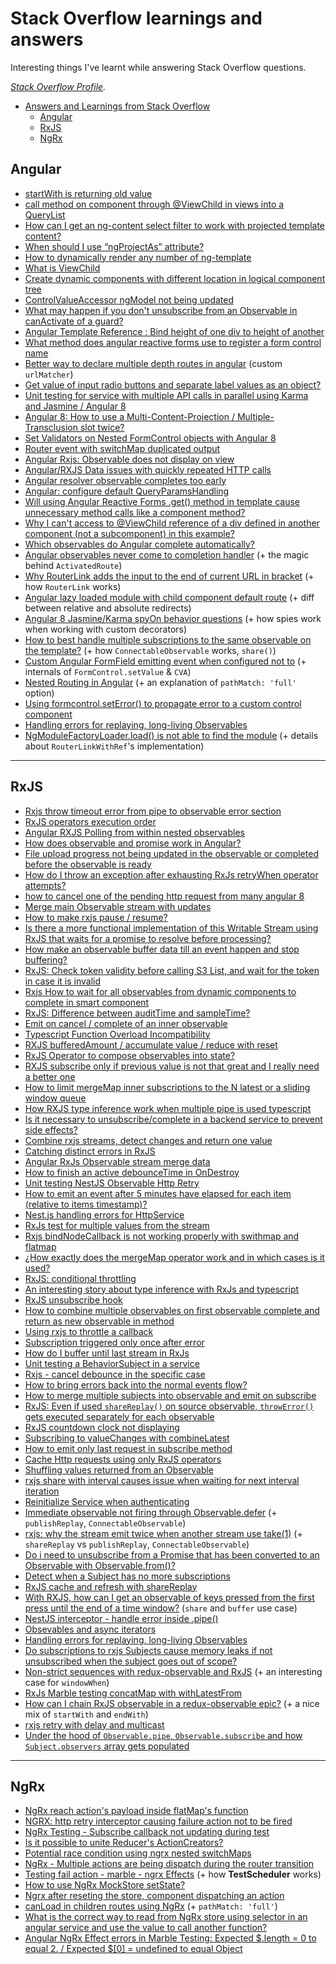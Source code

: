 # Stack Overflow learnings and answers

Interesting things I've learnt while answering Stack Overflow questions.

*[Stack Overflow Profile](https://stackoverflow.com/users/9632621/andrei-g%c4%83tej?tab=profile).*

- [Answers and Learnings from Stack Overflow](#answers-and-learnings-from-stack-overflow)
  - [Angular](#angular)
  - [RxJS](#rxjs)
  - [NgRx](#ngrx)

## Angular

* [startWith is returning old value](https://stackoverflow.com/a/57607344/9632621)
* [call method on component through @ViewChild in views into a QueryList](https://stackoverflow.com/a/57516972/9632621)
* [How can I get an ng-content select filter to work with projected template content?](https://stackoverflow.com/a/57822471/9632621)
* [When should I use “ngProjectAs” attribute?](https://stackoverflow.com/a/58574420/9632621)
* [How to dynamically render any number of ng-template](https://stackoverflow.com/a/58866130/9632621)
* [What is ViewChild](https://stackoverflow.com/a/58859787/9632621)
* [Create dynamic components with different location in logical component tree](https://stackoverflow.com/a/58688619/9632621)
* [ControlValueAccessor ngModel not being updated](https://stackoverflow.com/a/59717930/9632621)
* [What may happen if you don't unsubscribe from an Observable in canActivate of a guard?](https://stackoverflow.com/a/59610864/9632621)
* [Angular Template Reference : Bind height of one div to height of another](https://stackoverflow.com/a/59600020/9632621)
* [What method does angular reactive forms use to register a form control name](https://stackoverflow.com/a/59334476/9632621)
* [Better way to declare multiple depth routes in angular](https://stackoverflow.com/a/59009478/9632621) (custom `urlMatcher`)
* [Get value of input radio buttons and separate label values as an object?](https://stackoverflow.com/a/59850077/9632621)
* [Unit testing for service with multiple API calls in parallel using Karma and Jasmine / Angular 8](https://stackoverflow.com/a/59928722/9632621)
* [Angular 8: How to use a Multi-Content-Projection / Multiple-Transclusion slot twice?](https://stackoverflow.com/a/60906231/9632621)
* [Set Validators on Nested FormControl objects with Angular 8](https://stackoverflow.com/a/59974885/9632621)
* [Router event with switchMap duplicated output](https://stackoverflow.com/a/61257762/9632621)
* [Angular Rxjs: Observable does not display on view](https://stackoverflow.com/a/61772025/9632621)
* [Angular/RXJS Data issues with quickly repeated HTTP calls](https://stackoverflow.com/a/61771265/9632621)
* [Angular resolver observable completes too early](https://stackoverflow.com/a/62118446/9632621)
* [Angular: configure default QueryParamsHandling](https://stackoverflow.com/a/62087769/9632621)
* [Will using Angular Reactive Forms .get() method in template cause unnecessary method calls like a component method?](https://stackoverflow.com/a/62038649/9632621)
* [Why I can't access to @ViewChild reference of a div defined in another component (not a subcomponent) in this example?](https://stackoverflow.com/a/61897182/9632621)
* [Which observables do Angular complete automatically?](https://stackoverflow.com/a/62166851/9632621)
* [Angular observables never come to completion handler](https://stackoverflow.com/a/62259184/9632621) (+ the magic behind `ActivatedRoute`)
* [Why RouterLink adds the input to the end of current URL in bracket](https://stackoverflow.com/a/62607924/9632621) (+ how `RouterLink` works)
* [Angular lazy loaded module with child component default route](https://stackoverflow.com/a/62739986/9632621) (+ diff between relative and absolute redirects)
* [Angular 8 Jasmine/Karma spyOn behavior questions](https://stackoverflow.com/a/62811473/9632621) (+ how spies work when working with custom decorators)
* [How to best handle multiple subscriptions to the same observable on the template?](https://stackoverflow.com/a/62829161/9632621) (+ how `ConnectableObservable` works, `share()`)
* [Custom Angular FormField emitting event when configured not to](https://stackoverflow.com/a/62770069/9632621) (+ internals of `FormControl.setValue` & `CVA`)
* [Nested Routing in Angular](https://stackoverflow.com/a/62854244/9632621) (+ an explanation of `pathMatch: 'full'` option)
* [Using formcontrol.setError() to propagate error to a custom control component](https://stackoverflow.com/questions/63078764/using-formcontrol-seterror-to-propagate-error-to-a-custom-control-component/63079391?noredirect=1#comment111589469_63079391)
* [Handling errors for replaying, long-living Observables](https://stackoverflow.com/a/63308687/9632621)
* [NgModuleFactoryLoader.load() is not able to find the module](https://stackoverflow.com/a/63409187/9632621) (+ details about `RouterLinkWithRef`'s implementation)

---

## RxJS

* [Rxjs throw timeout error from pipe to observable error section](https://stackoverflow.com/a/57717689/9632621)
* [RxJS operators execution order](https://stackoverflow.com/a/58635055/9632621)
* [Angular RXJS Polling from within nested observables](https://stackoverflow.com/a/59811302/9632621)
* [How does observable and promise work in Angular?](https://stackoverflow.com/a/59542933/9632621)
* [File upload progress not being updated in the observable or completed before the observable is ready](https://stackoverflow.com/a/60967053/9632621)
* [How do I throw an exception after exhausting RxJs retryWhen operator attempts?](https://stackoverflow.com/a/60907538/9632621)
* [how to cancel one of the pending http request from many angular 8](https://stackoverflow.com/a/60894517/9632621)
* [Merge main Observable stream with updates](https://stackoverflow.com/a/60782310/9632621)
* [How to make rxjs pause / resume?](https://stackoverflow.com/a/60327351/9632621)
* [Is there a more functional implementation of this Writable Stream using RxJS that waits for a promise to resolve before processing?](https://stackoverflow.com/a/59876783/9632621)
* [How make an observable buffer data till an event happen and stop buffering?](https://stackoverflow.com/a/61640336/9632621)
* [RxJS: Check token validity before calling S3 List, and wait for the token in case it is invalid](https://stackoverflow.com/a/61610470/9632621)
* [Rxjs How to wait for all observables from dynamic components to complete in smart component](https://stackoverflow.com/a/61590410/9632621)
* [RxJS: Difference between auditTime and sampleTime?](https://stackoverflow.com/a/61569731/9632621)
* [Emit on cancel / complete of an inner observable](https://stackoverflow.com/a/61424614/9632621)
* [Typescript Function Overload Incompatibility](https://stackoverflow.com/a/61475316/9632621)
* [RXJS bufferedAmount / accumulate value / reduce with reset](https://stackoverflow.com/a/61468051/9632621)
* [RxJS Operator to compose observables into state?](https://stackoverflow.com/a/61437980/9632621)
* [RXJS subscribe only if previous value is not that great and I really need a better one](https://stackoverflow.com/a/61325784/9632621)
* [How to limit mergeMap inner subscriptions to the N latest or a sliding window queue](https://stackoverflow.com/a/61341294/9632621)
* [How RXJS type inference work when multiple pipe is used typescript](https://stackoverflow.com/a/61205100/9632621)
* [Is it necessary to unsubscribe/complete in a backend service to prevent side effects?](https://stackoverflow.com/a/61126488/9632621)
* [Combine rxjs streams, detect changes and return one value](https://stackoverflow.com/a/61082842/9632621)
* [Catching distinct errors in RxJS](https://stackoverflow.com/a/60997776/9632621)
* [Angular RxJs Observable stream merge data](https://stackoverflow.com/a/61824856/9632621)
* [How to finish an active debounceTime in OnDestroy](https://stackoverflow.com/a/61814654/9632621)
* [Unit testing NestJS Observable Http Retry](https://stackoverflow.com/a/61790455/9632621)
* [How to emit an event after 5 minutes have elapsed for each item (relative to items timestamp)?](https://stackoverflow.com/a/61797217/9632621)
* [Nest.js handling errors for HttpService](https://stackoverflow.com/a/61744692/9632621)
* [RxJs test for multiple values from the stream](https://stackoverflow.com/a/61733372/9632621)
* [Rxjs bindNodeCallback is not working properly with swithmap and flatmap](https://stackoverflow.com/a/61728226/9632621)
* [¿How exactly does the mergeMap operator work and in which cases is it used?](https://stackoverflow.com/a/61656247/9632621)
* [RxJS: conditional throttling](https://stackoverflow.com/a/61837535/9632621)
* [An interesting story about type inference with RxJs and typescript](https://stackoverflow.com/a/62059027/9632621)
* [RxJS unsubscribe hook](https://stackoverflow.com/a/62052529/9632621)
* [How to combine multiple observables on first observable complete and return as new observable in method](https://stackoverflow.com/a/62037510/9632621)
* [Using rxjs to throttle a callback](https://stackoverflow.com/a/62037167/9632621)
* [Subscription triggered only once after error](https://stackoverflow.com/a/62036694/9632621)
* [How do I buffer until last stream in RxJs](https://stackoverflow.com/a/61970971/9632621)
* [Unit testing a BehaviorSubject in a service](https://stackoverflow.com/a/61958692/9632621)
* [Rxjs - cancel debounce in the specific case](https://stackoverflow.com/a/61940464/9632621)
* [How to bring errors back into the normal events flow?](https://stackoverflow.com/a/61940305/9632621)
* [How to merge multiple subjects into observable and emit on subscribe](https://stackoverflow.com/a/61918602/9632621)
* [RxJS: Even if used `shareReplay()` on source observable, `throwError()` gets executed separately for each observable](https://stackoverflow.com/a/61889323/9632621)
* [RxJS countdown clock not displaying](https://stackoverflow.com/a/61865134/9632621)
* [Subscribing to valueChanges with combineLatest](https://stackoverflow.com/a/61874922/9632621)
* [How to emit only last request in subscribe method](https://stackoverflow.com/a/62158099/9632621)
* [Cache Http requests using only RxJS operators](https://stackoverflow.com/a/62167779/9632621)
* [Shuffling values returned from an Observable](https://stackoverflow.com/a/62178274/9632621)
* [rxjs share with interval causes issue when waiting for next interval iteration](https://stackoverflow.com/a/62243470/9632621)
* [Reinitialize Service when authenticating](https://stackoverflow.com/a/62345337/9632621)
* [Immediate observable not firing through Observable.defer](https://stackoverflow.com/a/62422444/9632621) (+ `publishReplay`, `ConnectableObservable`)
* [rxjs: why the stream emit twice when another stream use take(1)](https://stackoverflow.com/a/62657611/9632621) (+ `shareReplay` vs `publishReplay`, `ConnectableObservable`)
* [Do i need to unsubscribe from a Promise that has been converted to an Observable with Observable.from()?](https://stackoverflow.com/a/62684636/9632621)
* [Detect when a Subject has no more subscriptions](https://stackoverflow.com/a/62580184/9632621)
* [RxJS cache and refresh with shareReplay](https://stackoverflow.com/a/62636142/9632621)
* [With RXJS, how can I get an observable of keys pressed from the first press until the end of a time window?](https://stackoverflow.com/questions/63090683/with-rxjs-how-can-i-get-an-observable-of-keys-pressed-from-the-first-press-unti/63091173#63091173) (`share` and `buffer` use case)
* [NestJS interceptor - handle error inside .pipe()](https://stackoverflow.com/questions/63038134/nestjs-interceptor-handle-error-inside-pipe/63042489#63042489)
* [Obsevables and async iterators](https://stackoverflow.com/a/62313389/9632621)
* [Handling errors for replaying, long-living Observables](https://stackoverflow.com/a/63308687/9632621)
* [Do subscriptions to rxjs Subjects cause memory leaks if not unsubscribed when the subject goes out of scope?](https://stackoverflow.com/a/63258734/9632621)
* [Non-strict sequences with redux-observable and RxJS](https://stackoverflow.com/a/63513016/9632621) (+ an interesting case for `windowWhen`)
* [RxJs Marble testing concatMap with withLatestFrom](https://stackoverflow.com/a/63545403/9632621)
* [How can I chain RxJS observable in a redux-observable epic?](https://stackoverflow.com/a/64059464/9632621) (+ a nice mix of `startWith` and `endWith`)
* [rxjs retry with delay and multicast](https://stackoverflow.com/a/64097996/9632621)
* [Under the hood of `Observable.pipe`, `Observable.subscribe` and how `Subject.observers` array gets populated](https://stackoverflow.com/a/64120874/9632621)

---

## NgRx

* [NgRx reach action's payload inside flatMap's function](https://stackoverflow.com/a/59659407/9632621)
* [NGRX: http retry interceptor causing failure action not to be fired](https://stackoverflow.com/a/60913999/9632621)
* [NgRx Testing - Subscribe callback not updating during test](https://stackoverflow.com/a/61687625/9632621)
* [Is it possible to unite Reducer's ActionCreators?](https://stackoverflow.com/a/61403038/9632621)
* [Potential race condition using ngrx nested switchMaps](https://stackoverflow.com/a/61275072/9632621)
* [NgRx - Multiple actions are being dispatch during the router transition](https://stackoverflow.com/a/61246909/9632621)
* [Testing fail action - marble - ngrx Effects](https://stackoverflow.com/a/61663899/9632621) (+ how **TestScheduler** works)
* [How to use NgRx MockStore setState?](https://stackoverflow.com/a/61699758/9632621)
* [Ngrx after reseting the store, component dispatching an action](https://stackoverflow.com/a/61696539/9632621)
* [canLoad in children routes using NgRx](https://stackoverflow.com/a/61849336/9632621) (+ `pathMatch: 'full'`)
* [What is the correct way to read from NgRx store using selector in an angular service and use the value to call another function?](https://stackoverflow.com/a/62228750/9632621)
* [Angular NgRx Effect errors in Marble Testing: Expected $.length = 0 to equal 2. / Expected $[0] = undefined to equal Object](https://stackoverflow.com/a/62308683/9632621)
